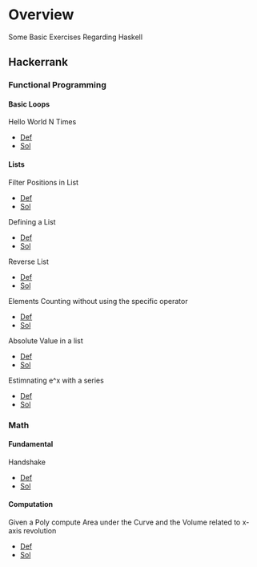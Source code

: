 
# Overview 

Some Basic Exercises Regarding Haskell 

## Hackerrank 

### Functional Programming 

#### Basic Loops 

Hello World N Times 
- [Def](https://www.hackerrank.com/challenges/fp-hello-world-n-times/problem)
- [Sol](fp_basic_loop1.hs)



#### Lists 

Filter Positions in List 
- [Def](https://www.hackerrank.com/challenges/fp-filter-positions-in-a-list/problem)
- [Sol](fp_basic_list1.hs)

Defining a List 
- [Def](https://www.hackerrank.com/challenges/fp-array-of-n-elements/problem)
- [Sol](fp_basic_list3.hs)



Reverse List 
- [Def](https://www.hackerrank.com/challenges/fp-reverse-a-list/problem)
- [Sol](fp_basic_list5.hs)

Elements Counting without using the specific operator 
- [Def](https://www.hackerrank.com/challenges/fp-list-length/problem)
- [Sol](fp_basic_list11.hs)

Absolute Value in a list 
- [Def](https://www.hackerrank.com/challenges/fp-update-list/problem)
- [Sol](fp_basic_list12.hs)

Estimnating e^x with a series 
- [Def](https://www.hackerrank.com/challenges/eval-ex/problem)
- [Sol](fp_basic_list15.hs)

### Math 

#### Fundamental 

Handshake 
- [Def](https://www.hackerrank.com/challenges/handshake/problem)
- [Sol](math_fundamentals_handshake.hs)







#### Computation 

Given a Poly compute Area under the Curve and the Volume related to x-axis revolution 
- [Def](https://www.hackerrank.com/challenges/area-under-curves-and-volume-of-revolving-a-curv/problem)
- [Sol](math_fundamentals_handshake.hs)




